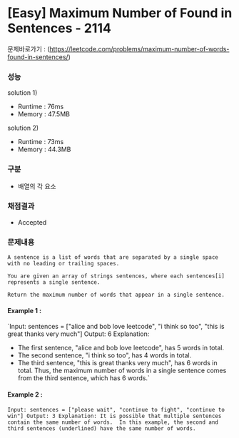 # [Easy] Maximum Number of Found in Sentences - 2114

문제바로가기 : (https://leetcode.com/problems/maximum-number-of-words-found-in-sentences/)

### 성능

solution 1)

- Runtime : 76ms
- Memory : 47.5MB

solution 2)

- Runtime : 73ms
- Memory : 44.3MB

### 구분

- 배열의 각 요소

### 채점결과

- Accepted

### 문제내용

    A sentence is a list of words that are separated by a single space with no leading or trailing spaces.

    You are given an array of strings sentences, where each sentences[i] represents a single sentence.

    Return the maximum number of words that appear in a single sentence.

#### Example 1 :

`Input: sentences = ["alice and bob love leetcode", "i think so too", "this is great thanks very much"]
Output: 6
Explanation:

- The first sentence, "alice and bob love leetcode", has 5 words in total.
- The second sentence, "i think so too", has 4 words in total.
- The third sentence, "this is great thanks very much", has 6 words in total.
  Thus, the maximum number of words in a single sentence comes from the third sentence, which has 6 words.`

#### Example 2 :

`Input: sentences = ["please wait", "continue to fight", "continue to win"]
Output: 3
Explanation: It is possible that multiple sentences contain the same number of words. 
In this example, the second and third sentences (underlined) have the same number of words.`
